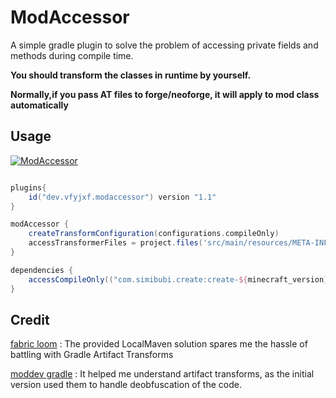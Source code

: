 # ModAccessor

A simple gradle plugin to solve the problem of accessing private fields and methods during compile time.

**You should transform the classes in runtime by yourself.**

**Normally,if you pass AT files to forge/neoforge, it will apply to mod class automatically**


## Usage

[![ModAccessor](https://img.shields.io/maven-metadata/v/https/plugins.gradle.org/m2/dev/vfyjxf/modaccessor/dev.vfyjxf.modaccessor.gradle.plugin/maven-metadata.xml.svg?label=ModAccessor)](https://plugins.gradle.org/plugin/dev.vfyjxf.modaccessor)

```groovy

plugins{
    id("dev.vfyjxf.modaccessor") version "1.1"
}

modAccessor {
    createTransformConfiguration(configurations.compileOnly)
    accessTransformerFiles = project.files('src/main/resources/META-INF/accesstransformer.cfg')
}

dependencies {
    accessCompileOnly(("com.simibubi.create:create-${minecraft_version}:6.0.4-61:slim"))
}
```


## Credit

[fabric loom](https://github.com/FabricMC/fabric-loom) : The provided LocalMaven solution spares me the hassle of battling with Gradle Artifact Transforms

[moddev gradle](https://github.com/NeoForged/ModDevGradle) : It helped me understand artifact transforms, as the initial version used them to handle deobfuscation of the code.
